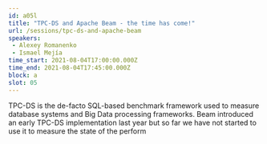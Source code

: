 ```yaml
---
id: a05l
title: "TPC-DS and Apache Beam - the time has come!"
url: /sessions/tpc-ds-and-apache-beam
speakers:
 - Alexey Romanenko
 - Ismael Mejía
time_start: 2021-08-04T17:00:00.000Z
time_end: 2021-08-04T17:45:00.000Z
block: a
slot: 05
---
```


TPC-DS is the de-facto SQL-based benchmark framework used to measure database systems and Big Data processing frameworks. Beam introduced an early TPC-DS implementation last year but so far we have not started to use it to measure the state of the perform